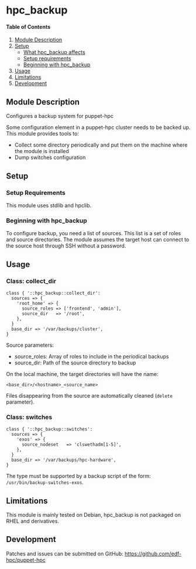 # hpc_backup

#### Table of Contents

1. [Module Description](#module-description)
2. [Setup](#setup)
    * [What hpc_backup affects](#what-hpc_backup-affects)
    * [Setup requirements](#setup-requirements)
    * [Beginning with hpc_backup](#beginning-with-hpc_backup)
3. [Usage](#usage)
4. [Limitations](#limitations)
5. [Development](#development)

## Module Description

Configures a backup system for puppet-hpc

Some configuration element in a puppet-hpc cluster needs to be backed up. This
module provides tools to:

 * Collect some directory periodically and put them on the machine where the
   module is installed 
 * Dump switches configuration

## Setup

### Setup Requirements

This module uses stdlib and hpclib.

### Beginning with hpc_backup

To configure backup, you need a list of sources. This list is a set of roles
and source directories. The module assumes the target host can connect to the
source host through SSH without a password.

## Usage

### Class: collect_dir


```
class { '::hpc_backup::collect_dir':
  sources => {
    'root_home' => {
      source_roles => ['frontend', 'admin'],
      source_dir   => '/root',
    },
  }
  base_dir => '/var/backups/cluster',
}
```

Source parameters:
 * source_roles: Array of roles to include in the periodical backups
 * source_dir: Path of the source directory to backup

On the local machine, the target directories will have the name:

```
<base_dir>/<hostname>_<source_name>
```

Files disappearing from the source are automatically cleaned (``delete`` parameter).

### Class: switches

```
class { '::hpc_backup::switches':
  sources => {
    'exos' => {
      source_nodeset   => 'clswethadm[1-5]',
    },
  }
  base_dir => '/var/backups/hpc-hardware',
}
```

The type must be supported by a backup script of the form:
``/usr/bin/backup-switches-exos``.

## Limitations

This module is mainly tested on Debian, hpc_backup is not packaged on RHEL and
derivatives.

## Development

Patches and issues can be submitted on GitHub:
https://github.com/edf-hpc/puppet-hpc
